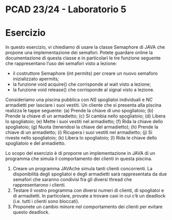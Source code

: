 # PCAD 23/24 - Laboratorio 5

# Esercizio

In questo esercizio, vi chiediamo di usare la classe Semaphore di JAVA che propone una implementazione dei semafori. Potete
guardare online la documentazione di questa classe e in particolari le tre funzione seguente che rappresentano l’uso dei semafori
visto a lezione:

- il costruttore Semaphore (int permits) per creare un nuovo semaforo inizializzato apermits;
- la funzione void acquire() che corrisponde al wait visto a lezione;
- la funzione void release() che corrisponde al signal visto a lezione.

Consideriamo una piscina pubblica con _NS_ spogliatoi individuali e _NC_ armadietti per lasciare i suoi vestiti. Un cliente che si presenta alla piscina realizza le tappe seguente:
(a) Prende la chiave di uno spogliatoio;
(b) Prende la chiave di un armadietto;
(c) Si cambia nello spogliatoio;
(d) Libera lo spogliatoio;
(e) Mette i suoi vestiti nel armadietto;
(f) Rida la chiave dello spogliatoio;
(g) Nuota (tenendosi la chiave del armadietto);
(h) Prende la chiave di un armadietto;
(i) Ricupera i suoi vestiti nel armadietto;
(j) Si riveste nello spogliatoio;
(k) Libera lo spogliatoio;
(l) Rida le chiave dello spogliatoio e del armadietto.

Lo scopo del esercizio è di proporre un implementazione in JAVA di un programma che simula il comportamento dei clienti in questa piscina.
1. Creare un programma JAVAche simula tanti clienti concorrenti. La disponibilità degli spogliatoi e degli armadietti sarà rappresentata da due semafori che saranno condivisi fra gli diversi thread che rappresentarono i clienti.
2. Testare il vostro programma con diversi numeri di clienti, di spogliatoi e di armadietti. In particolare, provate a trovare casi in cui c’è un deadlock (i.e. tutti i clienti sono bloccati).
3. Proponete un cambio minore nel comportamento dei clienti per evitare questo deadlock.
